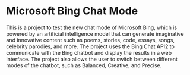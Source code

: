 # Microsoft Bing Chat Mode

This is a project to test the new chat mode of Microsoft Bing, which is powered by an artificial intelligence model that can generate imaginative and innovative content such as poems, stories, code, essays, songs, celebrity parodies, and more. The project uses the Bing Chat API2 to communicate with the Bing chatbot and display the results in a web interface. The project also allows the user to switch between different modes of the chatbot, such as Balanced, Creative, and Precise.
